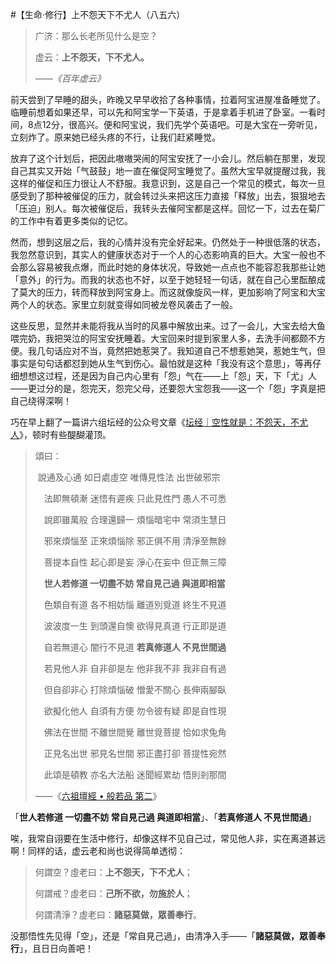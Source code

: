 #【生命⋅修行】上不怨天下不尤人（八五六）

> 广济：那么长老所见什么是空？
>
> 虚云：**上不怨天，下不尤人。**
>
> *——《百年虚云》*

前天尝到了早睡的甜头，昨晚又早早收拾了各种事情，拉着阿宝进屋准备睡觉了。临睡前想着如果还早，可以先和阿宝学一下英语，于是拿着手机进了卧室。一看时间，8点12分，很高兴。便和阿宝说，我们先学个英语吧。可是大宝在一旁听见，立刻炸了。原来她已经头疼的不行，让我们赶紧睡觉。

放弃了这个计划后，把因此嗷嗷哭闹的阿宝安抚了一小会儿。然后躺在那里，发现自己其实又开始「气鼓鼓」地一直在催促阿宝睡觉了。虽然大宝早就提醒过我，我这样的催促和压力很让人不舒服。我意识到，这是自己一个常见的模式，每次一旦感受到了那种被催促的压力，就会转过头来把这压力直接「释放」出去，狠狠地去「压迫」别人。每次被催促后，我转头去催阿宝都是这样。回忆一下，过去在菊厂的工作中有着更多类似的记忆。

然而，想到这层之后，我的心情并没有完全好起来。仍然处于一种很低落的状态，我忽然意识到，其实人的健康状态对于一个人的心态影响真的巨大。大宝一般也不会那么容易被我点爆，而此时她的身体状况，导致她一点点也不能容忍我那些让她「意外」的行为。而我的状态也不好，以至于她轻轻一句话，就在自己心里酝酿成了莫大的压力，转而释放到阿宝身上。而这就像旋风一样，更加影响了阿宝和大宝两个人的状态。家里立刻就变得如同被龙卷风袭击了一般。

这些反思，显然并未能将我从当时的风暴中解放出来。过了一会儿，大宝去给大鱼喂完奶，我把哭泣的阿宝安抚睡着。大宝回来时提到家里人多，去洗手间都颇不方便。我几句话应对不当，竟然把她惹哭了。我知道自己不想惹她哭，惹她生气，但事实是句句话都怼到她从生气到伤心。最怕就是这种「我没有这个意思」，等再仔细想想这过程，还是因为自己内心里有「怨」气在——上「怨」天，下「尤」人——更过分的是，怨完天，怨完父母，还要怨大宝怨我——这一个「怨」字真是把自己绕得深啊！

巧在早上翻了一篇讲六组坛经的公众号文章《[坛经｜空性就是：不怨天，不尤人](https://mp.weixin.qq.com/s/f9qHQwQ_dBzsMpGn-egraQ)》，顿时有些醍醐灌顶。

> 頌曰：　
>
> ​	說通及心通 如日處虛空 唯傳見性法 出世破邪宗
>
> 　法即無頓漸 迷悟有遲疾 只此見性門 愚人不可悉
>
> 　說即雖萬般 合理還歸一 煩惱暗宅中 常須生慧日
>
> 　邪來煩惱至 正來煩惱除 邪正俱不用 清淨至無餘
>
> 　菩提本自性 起心即是妄 淨心在妄中 但正無三障
>
> 　**世人若修道 一切盡不妨 常自見己過 與道即相當**
>
> 　色類自有道 各不相妨惱 離道別覓道 終生不見道
>
> 　波波度一生 到頭還自懊 欲得見真道 行正即是道
>
> 　自若無道心 闇行不見道 **若真修道人 不見世間過**
>
> 　若見他人非 自非卻是左 他非我不非 我非自有過
>
> 　但自卻非心 打除煩惱破 憎愛不關心 長伸兩腳臥
>
> 　欲擬化他人 自須有方便 勿令彼有疑 即是自性現
>
> 　佛法在世間 不離世間覺 離世覓菩提 恰如求兔角
>
> 　正見名出世 邪見名世間 邪正盡打卻 菩提性宛然
>
> 　此頌是頓教 亦名大法船 迷聞經累劫 悟則剎那間 
>
> ——《[六祖壇經 • 般若品 第二](https://zh.m.wikisource.org/wiki/%E5%85%AD%E7%A5%96%E5%A3%87%E7%B6%93/%E8%88%AC%E8%8B%A5%E5%93%81)》



「**世人若修道 一切盡不妨 常自見己過 與道即相當**」、「**若真修道人 不見世間過**」

唉，我常自诩要在生活中修行，却像这样不见自己过，常见他人非，实在离道甚远啊！同样的话，虚云老和尚也说得简单透彻：

> 何謂空？虛老曰：**上不怨天，下不尤人**；
>
> 何謂戒？虛老曰：**己所不欲，勿施於人**；
>
> 何謂清淨？虛老曰：**諸惡莫做，眾善奉行**。

没那悟性先见得「空」，还是「常自見己過」，由清净入手——「**諸惡莫做，眾善奉行**」，且日日向善吧！